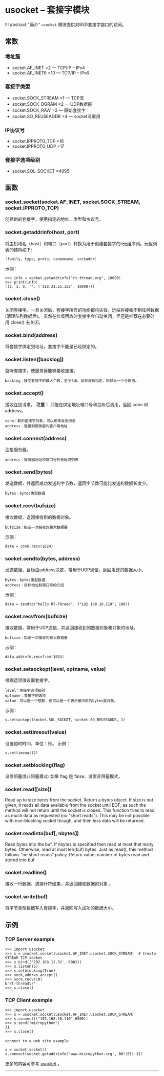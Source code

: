 # **usocket** – 套接字模块
!!! abstract "简介"
    `usocket` 模块提供对BSD套接字接口的访问。 

## 常数

### 地址簇
- socket.AF_INET =2 — TCP/IP – IPv4
- socket.AF_INET6 =10 — TCP/IP – IPv6

### 套接字类型
- socket.SOCK_STREAM =1 — TCP流
- socket.SOCK_DGRAM =2 — UDP数据报
- socket.SOCK_RAW =3 — 原始套接字
- socket.SO_REUSEADDR =4 — socket可重用

### IP协议号
- socket.IPPROTO_TCP =16
- socket.IPPROTO_UDP =17

### 套接字选项级别
- socket.SOL_SOCKET =4095

## 函数

### **socket.socket**(socket.AF_INET, socket.SOCK_STREAM, socket.IPPROTO_TCP)  
创建新的套接字，使用指定的地址、类型和协议号。

### **socket.getaddrinfo**(host, port) 
将主机域名（host）和端口（port）转换为用于创建套接字的5元组序列。元组列表的结构如下:

```
(family, type, proto, canonname, sockaddr)
```

示例：

```
>>> info = socket.getaddrinfo("rt-thread.org", 10000)
>>> print(info)
[(2, 1, 0, '', ('118.31.15.152', 10000))]
```

### **socket.close**()  
关闭套接字。一旦关闭后，套接字所有的功能都将失效。远端将接收不到任何数据 (清理队列数据后)。 虽然在垃圾回收时套接字会自动关闭，但还是推荐在必要时用 close() 去关闭。

### **socket.bind**(address)  
将套接字绑定到地址，套接字不能是已经绑定的。

### **socket.listen**([backlog])  
监听套接字，使服务器能够接收连接。
```
backlog：接受套接字的最大个数，至少为0，如果没有指定，则默认一个合理值。
```

### **socket.accept**()  
接收连接请求。 
**注意：** 
   只能在绑定地址端口号和监听后调用，返回 conn 和 address。

```
conn：新的套接字对象，可以用来收发消息
address：连接到服务器的客户端地址
```

### **socket.connect**(address)  
连接服务器。

```
address：服务器地址和端口号的元组或列表
```

### **socket.send**(bytes)  
发送数据，并返回成功发送的字节数，返回字节数可能比发送的数据长度少。

```
bytes：bytes类型数据
```

### **socket.recv**(bufsize)  
接收数据，返回接收到的数据对象。

```
bufsize：指定一次接收的最大数据量
```

示例：

```
data = conn.recv(1024)
```

### **socket.sendto**(bytes, address)  
发送数据，目标由address决定，常用于UDP通信，返回发送的数据大小。

```
bytes：bytes类型数据
address：目标地址和端口号的元组
```

示例：

```
data = sendto("hello RT-Thread", ("192.168.10.110", 100))
```

### **socket.recvfrom**(bufsize)  
接收数据，常用于UDP通信，并返回接收到的数据对象和对象的地址。

```
bufsize：指定一次接收的最大数据量
```

示例：

```
data,addr=fd.recvfrom(1024)
```

### **socket.setsockopt**(level, optname, value)  
根据选项值设置套接字。

```
level：套接字选项级别
optname：套接字的选项
value：可以是一个整数，也可以是一个表示缓冲区的bytes类对象。
```

示例：

```
s.setsockopt(socket.SOL_SOCKET, socket.SO_REUSEADDR, 1)
```

### **socket.settimeout**(value)  
设置超时时间，单位：秒。 
示例：

```
s.settimeout(2)
```

### **socket.setblocking**(flag)  
设置阻塞或非阻塞模式: 如果 flag 是 false，设置非阻塞模式。

### **socket.read**([size])  
Read up to size bytes from the socket. Return a bytes object. If size is not given, it reads all data available from the socket until EOF; as such the method will not return until the socket is closed. This function tries to read as much data as requested (no “short reads”). This may be not possible with non-blocking socket though, and then less data will be returned.

### **socket.readinto**(buf[, nbytes])  
Read bytes into the buf. If nbytes is specified then read at most that many bytes. Otherwise, read at most len(buf) bytes. Just as read(), this method follows “no short reads” policy.
Return value: number of bytes read and stored into buf.

### **socket.readline**()  
接收一行数据，遇换行符结束，并返回接收数据的对象 。 

### **socket.write**(buf)  
将字节类型数据写入套接字，并返回写入成功的数据大小。 

## 示例

### TCP Server example

```
>>> import usocket 
>>> s = usocket.socket(usocket.AF_INET,usocket.SOCK_STREAM)  # Create STREAM TCP socket
>>> s.bind(('192.168.12.32', 6001))   
>>> s.listen(5)
>>> s.setblocking(True)
>>> sock,addr=s.accept()              
>>> sock.recv(10)                    
b'rt-thread\r'
>>> s.close()
```

### TCP Client example

```
>>> import usocket 
>>> s = usocket.socket(usocket.AF_INET,usocket.SOCK_STREAM)
>>> s.connect(("192.168.10.110",6000))  
>>> s.send("micropython")               
11
>>> s.close()
```

`connect to a web site example`:
```
s = socket.socket()
s.connect(socket.getaddrinfo('www.micropython.org', 80)[0][-1])
```

更多的内容可参考 [usocket](http://docs.micropython.org/en/latest/pyboard/library/usocket.html) 。

----------